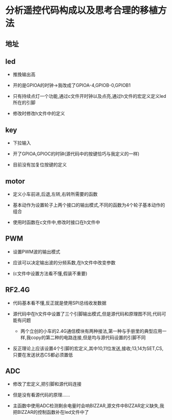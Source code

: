 # 分析遥控代码构成以及思考合理的移植方法

## 地址

## led

* 推挽输出高

* 开的是GPIOA的时钟->我改成了GPIOA-4,GPIOB-0,GPIOB1

* 只有持续点灯一个功能,通过c文件开时钟以及点亮,通过h文件的宏定义定义led所在的引脚

* 修改时修改h文件中的定义

## key

* 下拉输入

* 开了GPIOA,GPIOC的时钟(源代码中的按键恰巧与我定义的一样)

* 目前没有加复位按键的定义

## motor

* 定义小车前进,后退,左转,右转所需要的函数

* 基本动作为设置轮子上两个接口的输出模式,不同的函数为4个轮子基本动作的组合

* 使用时函数在c文件中,修改时接口在h文件中

## PWM

* 设置PWM波的输出模式

* 应该可以决定输出波的分频系数,在h文件中改变参数

* (c文件中设置方法看不懂,假装不重要)

## RF2.4G

* 代码基本看不懂,反正就是使用SPI总线收发数据

* 源代码中在h文件中设置了三个引脚输出模式,但是源代码和原理图不同,代码可能有问题

  * 两个立创的小车的2.4G通信模块有两种接法,第一种与手册里的典型应用一样,我copy的第二种的电路连接,但是均与源代码设置的引脚不同

* 反正理论上应该设置4个引脚的宏定义,其中10,11位发送,接收;13,14为SET,CS,只要在发送状态CS都必须置低

## ADC

* 修改了宏定义,把引脚和源代码连接

* 但是没有看源代码的原理……

* 主函数中使用ADC检测剩余电量时会响BIZZAR,源文件中BIZZAR定义缺失,我把BIZZAR的控制函数补在led文件中了
